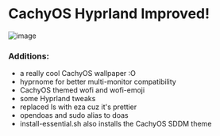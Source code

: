 # CachyOS Hyprland Improved!
![image](https://github.com/Fhraze/dotfiles-cachyos/assets/76172824/3e8a4838-7f27-46a7-9f19-cbc7df6e6a87)

### Additions:
- a really cool CachyOS wallpaper :O
- hyprnome for better multi-monitor compatibility
- CachyOS themed wofi and wofi-emoji
- some Hyprland tweaks
- replaced ls with eza cuz it's prettier
- opendoas and sudo alias to doas
- install-essential.sh also installs the CachyOS SDDM theme
